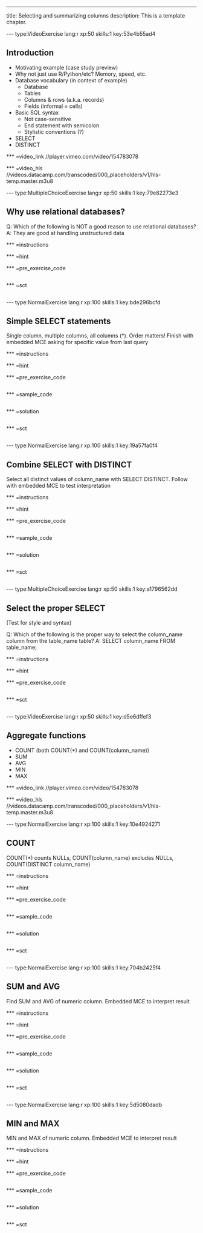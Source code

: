 ---
title: Selecting and summarizing columns
description: This is a template chapter.

--- type:VideoExercise lang:r xp:50 skills:1 key:53e4b55ad4
## Introduction

* Motivating example (case study preview)
* Why not just use R/Python/etc? Memory, speed, etc.
* Database vocabulary (in context of example)
  * Database
  * Tables
  * Columns & rows (a.k.a. records)
  * Fields (informal = cells)
* Basic SQL syntax
  * Not case-sensitive
  * End statement with semicolon
  * Stylistic conventions (?)
* SELECT
* DISTINCT

*** =video_link
//player.vimeo.com/video/154783078

*** =video_hls
//videos.datacamp.com/transcoded/000_placeholders/v1/hls-temp.master.m3u8

--- type:MultipleChoiceExercise lang:r xp:50 skills:1 key:79e82273e3
## Why use relational databases?

Q: Which of the following is NOT a good reason to use relational databases?
A: They are good at handling unstructured data

*** =instructions

*** =hint

*** =pre_exercise_code
```{r}

```

*** =sct
```{r}

```

--- type:NormalExercise lang:r xp:100 skills:1 key:bde296bcfd
## Simple SELECT statements

Single column, multiple columns, all columns (*). Order matters! Finish with embedded MCE asking for specific value from last query

*** =instructions

*** =hint

*** =pre_exercise_code
```{r}

```

*** =sample_code
```{r}

```

*** =solution
```{r}

```

*** =sct
```{r}

```

--- type:NormalExercise lang:r xp:100 skills:1 key:19a57fa0f4
## Combine SELECT with DISTINCT

Select all distinct values of column_name with SELECT DISTINCT. Follow with embedded MCE to test interpretation

*** =instructions

*** =hint

*** =pre_exercise_code
```{r}

```

*** =sample_code
```{r}

```

*** =solution
```{r}

```

*** =sct
```{r}

```

--- type:MultipleChoiceExercise lang:r xp:50 skills:1 key:a1796562dd
## Select the proper SELECT

(Test for style and syntax)

Q: Which of the following is the proper way to select the column_name column from the table_name table?
A: SELECT column_name FROM table_name;

*** =instructions

*** =hint

*** =pre_exercise_code
```{r}

```

*** =sct
```{r}

```

--- type:VideoExercise lang:r xp:50 skills:1 key:d5e6dffef3
## Aggregate functions

* COUNT (both COUNT(*) and COUNT(column_name))
* SUM
* AVG
* MIN
* MAX

*** =video_link
//player.vimeo.com/video/154783078

*** =video_hls
//videos.datacamp.com/transcoded/000_placeholders/v1/hls-temp.master.m3u8

--- type:NormalExercise lang:r xp:100 skills:1 key:10e4924271
## COUNT

COUNT(*) counts NULLs, COUNT(column_name) excludes NULLs, COUNT(DISTINCT column_name)

*** =instructions

*** =hint

*** =pre_exercise_code
```{r}

```

*** =sample_code
```{r}

```

*** =solution
```{r}

```

*** =sct
```{r}

```

--- type:NormalExercise lang:r xp:100 skills:1 key:704b2425f4
## SUM and AVG

Find SUM and AVG of numeric column. Embedded MCE to interpret result

*** =instructions

*** =hint

*** =pre_exercise_code
```{r}

```

*** =sample_code
```{r}

```

*** =solution
```{r}

```

*** =sct
```{r}

```

--- type:NormalExercise lang:r xp:100 skills:1 key:5d5080dadb
## MIN and MAX

MIN and MAX of numeric column. Embedded MCE to interpret result

*** =instructions

*** =hint

*** =pre_exercise_code
```{r}

```

*** =sample_code
```{r}

```

*** =solution
```{r}

```

*** =sct
```{r}

```
